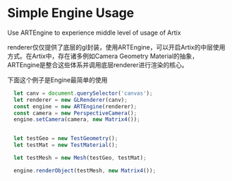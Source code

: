 # Simple Engine Usage

Use ARTEngine to experience middle level of usage of Artix

renderer仅仅提供了底层的gl封装，使用ARTEngine，可以开启Artix的中层使用方式。在Artix中，存在诸多例如Camera Geometry Material的抽象，ARTEngine是整合这些体系并调用底层renderer进行渲染的核心。

下面这个例子是Engine最简单的使用
``` ts
  let canv = document.querySelector('canvas');
  let renderer = new GLRenderer(canv);
  const engine = new ARTEngine(renderer);
  const camera = new PerspectiveCamera();
  engine.setCamera(camera, new Matrix4());


  let testGeo = new TestGeometry();
  let testMat = new TestMaterial();

  let testMesh = new Mesh(testGeo, testMat);

  engine.renderObject(testMesh, new Matrix4());

```